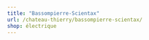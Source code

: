```yaml
---
title: "Bassompierre-Scientax"
url: /chateau-thierry/bassompierre-scientax/
shop: électrique
---
```

